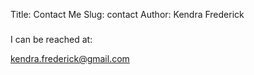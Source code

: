 Title: Contact Me
Slug: contact
Author: Kendra Frederick

### 

I can be reached at:

[kendra.frederick@gmail.com](kendra.frederick@gmail.com)



